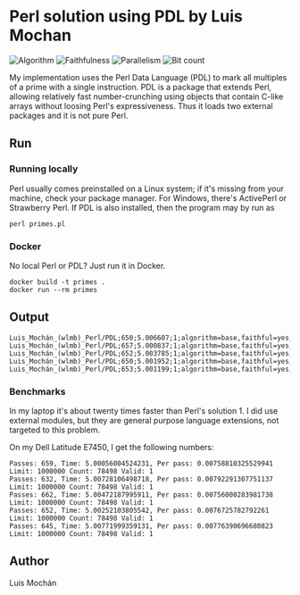 # Perl solution using PDL by Luis Mochan

![Algorithm](https://img.shields.io/badge/Algorithm-base-green)
![Faithfulness](https://img.shields.io/badge/Faithful-yes-green)
![Parallelism](https://img.shields.io/badge/Parallel-no-green)
![Bit count](https://img.shields.io/badge/Bits-8-yellowgreen)

My implementation uses the Perl Data Language (PDL) to mark all multiples of
a prime with a single instruction. PDL is a package that extends Perl,
allowing relatively fast number-crunching using objects that contain
C-like arrays without loosing Perl's expressiveness. Thus it loads two
external packages and it is not pure Perl.


## Run

### Running locally

Perl usually comes preinstalled on a Linux system; if it's missing
from your machine, check your package manager. For Windows, there's
ActivePerl or Strawberry Perl. If PDL is also installed, then the
program may by run as

```
perl primes.pl
```

### Docker

No local Perl or PDL? Just run it in Docker.

```
docker build -t primes .
docker run --rm primes
```

## Output

```
Luis_Mochán_(wlmb)_Perl/PDL;650;5.006607;1;algorithm=base,faithful=yes,bits=8
Luis_Mochán_(wlmb)_Perl/PDL;657;5.000837;1;algorithm=base,faithful=yes,bits=8
Luis_Mochán_(wlmb)_Perl/PDL;652;5.003785;1;algorithm=base,faithful=yes,bits=8
Luis_Mochán_(wlmb)_Perl/PDL;650;5.001952;1;algorithm=base,faithful=yes,bits=8
Luis_Mochán_(wlmb)_Perl/PDL;653;5.001199;1;algorithm=base,faithful=yes,bits=8
```

### Benchmarks

In my laptop it's about twenty times faster than Perl's
solution 1. I did use external modules, but they are general purpose
language extensions, not targeted to this problem.

On my Dell Latitude E7450, I get the following numbers:

```
Passes: 659, Time: 5.00056004524231, Per pass: 0.00758810325529941 Limit: 1000000 Count: 78498 Valid: 1
Passes: 632, Time: 5.00728106498718, Per pass: 0.00792291307751137 Limit: 1000000 Count: 78498 Valid: 1
Passes: 662, Time: 5.00472187995911, Per pass: 0.00756000283981738 Limit: 1000000 Count: 78498 Valid: 1
Passes: 652, Time: 5.00252103805542, Per pass: 0.0076725782792261 Limit: 1000000 Count: 78498 Valid: 1
Passes: 645, Time: 5.00771999359131, Per pass: 0.00776390696680823 Limit: 1000000 Count: 78498 Valid: 1
```

## Author

Luis Mochán

